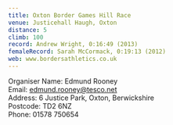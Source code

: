 ```yaml
---
title: Oxton Border Games Hill Race
venue: Justicehall Haugh, Oxton
distance: 5
climb: 100
record: Andrew Wright, 0:16:49 (2013)
femaleRecord: Sarah McCormack, 0:19:13 (2012)
web: www.bordersathletics.co.uk
---
```

Organiser Name: Edmund Rooney  
Email: edmund.rooney@tesco.net  
Address: 6 Justice Park, Oxton, Berwickshire  
Postcode: TD2 6NZ  
Phone: 01578 750654